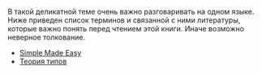 В такой деликатной теме очень важно разговаривать на одном языке. Ниже приведен список терминов и связанной с ними литературы, которые важно понять перед чтением этой книги. Иначе возможно неверное толкование.

* [Simple Made Easy](https://www.infoq.com/presentations/Simple-Made-Easy)
* [Теория типов](https://ru.wikipedia.org/wiki/%D0%A2%D0%B5%D0%BE%D1%80%D0%B8%D1%8F_%D1%82%D0%B8%D0%BF%D0%BE%D0%B2)